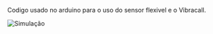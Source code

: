 Codigo usado no arduino para o uso do sensor flexivel e o Vibracall.







![Simulação](https://github.com/user-attachments/assets/74fccf65-3c84-44b0-9898-04a42277cd89)
